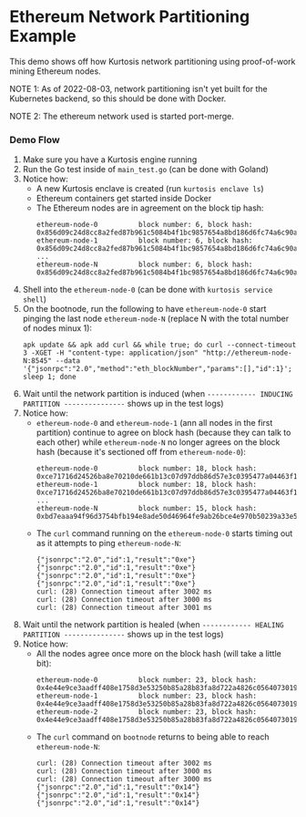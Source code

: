 Ethereum Network Partitioning Example
=====================================
This demo shows off how Kurtosis network partitioning using proof-of-work mining Ethereum nodes.

NOTE 1: As of 2022-08-03, network partitioning isn't yet built for the Kubernetes backend, so this should be done with Docker.

NOTE 2: The ethereum network used is started port-merge.

### Demo Flow
1. Make sure you have a Kurtosis engine running
1. Run the Go test inside of `main_test.go` (can be done with Goland)
1. Notice how:
    - A new Kurtosis enclave is created (run `kurtosis enclave ls`)
    - Ethereum containers get started inside Docker
    - The Ethereum nodes are in agreement on the block tip hash:
      ```
      ethereum-node-0          block number: 6, block hash: 0x856d09c24d8cc8a2fed87b961c5084b4f1bc9857654a8bd186d6fc74a6c90ab3
      ethereum-node-1          block number: 6, block hash: 0x856d09c24d8cc8a2fed87b961c5084b4f1bc9857654a8bd186d6fc74a6c90ab3
      ...
      ethereum-node-N          block number: 6, block hash: 0x856d09c24d8cc8a2fed87b961c5084b4f1bc9857654a8bd186d6fc74a6c90ab3
      ```
1. Shell into the `ethereum-node-0` (can be done with `kurtosis service shell`)
1. On the bootnode, run the following to have `ethereum-node-0` start pinging the last node `ethereum-node-N` (replace N with the total number of nodes minux 1):
   ```
   apk update && apk add curl && while true; do curl --connect-timeout 3 -XGET -H "content-type: application/json" "http://ethereum-node-N:8545" --data '{"jsonrpc":"2.0","method":"eth_blockNumber","params":[],"id":1}'; sleep 1; done
   ```
1. Wait until the network partition is induced (when `------------ INDUCING PARTITION ---------------` shows up in the test logs)
1. Notice how:
    - `ethereum-node-0` and `ethereum-node-1` (ann all nodes in the first partition) continue to agree on block hash (because they can talk to each other) while `ethereum-node-N` no longer agrees on the block hash (because it's sectioned off from `ethereum-node-0`):
      ```
      ethereum-node-0          block number: 18, block hash: 0xce71716d24526ba8e70210de661b13c07d97ddb86d57e3c0395477a04463f1b5
      ethereum-node-1          block number: 18, block hash: 0xce71716d24526ba8e70210de661b13c07d97ddb86d57e3c0395477a04463f1b5
      ...
      ethereum-node-N          block number: 15, block hash: 0xbd7eaaa94f96d3754bfb194e8ade50d46964fe9ab26bce4e970b50239a33e562
      ```
    - The `curl` command running on the `ethereum-node-0` starts timing out as it attempts to ping `ethereum-node-N`:
      ```
      {"jsonrpc":"2.0","id":1,"result":"0xe"}
      {"jsonrpc":"2.0","id":1,"result":"0xe"}
      {"jsonrpc":"2.0","id":1,"result":"0xe"}
      {"jsonrpc":"2.0","id":1,"result":"0xe"}
      curl: (28) Connection timeout after 3002 ms
      curl: (28) Connection timeout after 3000 ms
      curl: (28) Connection timeout after 3001 ms
      ```
1. Wait until the network partition is healed (when `------------ HEALING PARTITION ---------------` shows up in the test logs)
1. Notice how:
    - All the nodes agree once more on the block hash (will take a little bit):
      ```
      ethereum-node-0          block number: 23, block hash: 0x4e44e9ce3aadff408e1758d3e53250b85a28b83fa8d722a4826c056407301957
      ethereum-node-1          block number: 23, block hash: 0x4e44e9ce3aadff408e1758d3e53250b85a28b83fa8d722a4826c056407301957
      ethereum-node-2          block number: 23, block hash: 0x4e44e9ce3aadff408e1758d3e53250b85a28b83fa8d722a4826c056407301957
      ```
    - The `curl` command on `bootnode` returns to being able to reach `ethereum-node-N`:
      ```
      curl: (28) Connection timeout after 3002 ms
      curl: (28) Connection timeout after 3000 ms
      curl: (28) Connection timeout after 3000 ms
      {"jsonrpc":"2.0","id":1,"result":"0x14"}
      {"jsonrpc":"2.0","id":1,"result":"0x14"}
      {"jsonrpc":"2.0","id":1,"result":"0x14"}
      ```
